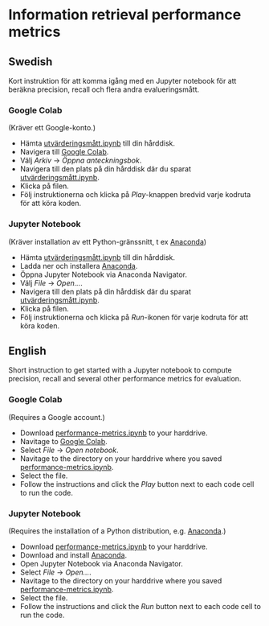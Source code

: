 # Information retrieval performance metrics

## Swedish

Kort instruktion för att komma igång med en Jupyter notebook för att beräkna precision, recall och flera andra evalueringsmått.

### Google Colab

(Kräver ett Google-konto.)

* Hämta [utvärderingsmått.ipynb](utvärderingsmått.ipynb) till din hårddisk.
* Navigera till [Google Colab](https://colab.research.google.com).
* Välj *Arkiv* -> *Öppna anteckningsbok*.
* Navigera till den plats på din hårddisk där du sparat [utvärderingsmått.ipynb](utvärderingsmått.ipynb).
* Klicka på filen.
* Följ instruktionerna och klicka på *Play*-knappen bredvid varje kodruta för att köra koden.

### Jupyter Notebook

(Kräver installation av ett Python-gränssnitt, t ex [Anaconda](https://www.anaconda.com))

* Hämta [utvärderingsmått.ipynb](utvärderingsmått.ipynb) till din hårddisk.
* Ladda ner och installera [Anaconda](https://www.anaconda.com).
* Öppna Jupyter Notebook via Anaconda Navigator.
* Välj *File* -> *Open...*.
* Navigera till den plats på din hårddisk där du sparat [utvärderingsmått.ipynb](utvärderingsmått.ipynb).
* Klicka på filen.
* Följ instruktionerna och klicka på *Run*-ikonen för varje kodruta för att köra koden.

## English

Short instruction to get started with a Jupyter notebook to compute precision, recall and several other performance metrics for evaluation.

### Google Colab

(Requires a Google account.)

* Download [performance-metrics.ipynb](performance-metrics.ipynb) to your harddrive.
* Navitage to [Google Colab](https://colab.research.google.com).
* Select *File* -> *Open notebook*.
* Navitage to the directory on your harddrive where you saved [performance-metrics.ipynb](performance-metrics.ipynb).
* Select the file.
* Follow the instructions and click the *Play* button next to each code cell to run the code.

### Jupyter Notebook

(Requires the installation of a Python distribution, e.g. [Anaconda](https://www.anaconda.com).)

* Download [performance-metrics.ipynb](performance-metrics.ipynb) to your harddrive.
* Download and install [Anaconda](https://www.anaconda.com).
* Open Jupyter Notebook via Anaconda Navigator.
* Select *File* -> *Open...*.
* Navitage to the directory on your harddrive where you saved [performance-metrics.ipynb](performance-metrics.ipynb).
* Select the file.
* Follow the instructions and click the *Run* button next to each code cell to run the code.
